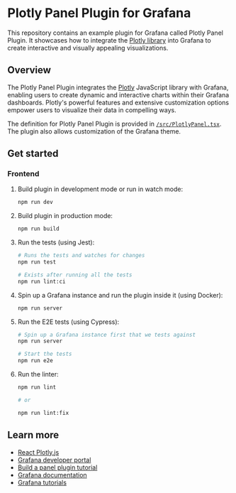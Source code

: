 # Plotly Panel Plugin for Grafana

This repository contains an example plugin for Grafana called Plotly Panel Plugin. It showcases how to integrate the [Plotly library](https://plotly.com/) into Grafana to create interactive and visually appealing visualizations.

## Overview

The Plotly Panel Plugin integrates the [Plotly](https://plotly.com/) JavaScript library with Grafana, enabling users to create dynamic and interactive charts within their Grafana dashboards. Plotly's powerful features and extensive customization options empower users to visualize their data in compelling ways.

The definition for Plotly Panel Plugin is provided in [`/src/PlotlyPanel.tsx`](https://github.com/grafana/grafana-plugin-examples/blob/main/examples/panel-plotly/src/PlotlyPanel.tsx). The plugin also allows customization of the Grafana theme.

## Get started

### Frontend

1. Build plugin in development mode or run in watch mode:

   ```bash
   npm run dev
   ```

2. Build plugin in production mode:

   ```bash
   npm run build
   ```

3. Run the tests (using Jest):

   ```bash
   # Runs the tests and watches for changes
   npm run test

   # Exists after running all the tests
   npm run lint:ci
   ```

4. Spin up a Grafana instance and run the plugin inside it (using Docker):

   ```bash
   npm run server
   ```

5. Run the E2E tests (using Cypress):

   ```bash
   # Spin up a Grafana instance first that we tests against
   npm run server

   # Start the tests
   npm run e2e
   ```

6. Run the linter:

   ```bash
   npm run lint

   # or

   npm run lint:fix
   ```

## Learn more

- [React Plotly.js](https://plotly.com/javascript/react/)
- [Grafana developer portal](https://grafana.com/developers)
- [Build a panel plugin tutorial](https://grafana.com/developers/plugin-tools/tutorials/build-a-panel-plugin)
- [Grafana documentation](https://grafana.com/docs/)
- [Grafana tutorials](https://grafana.com/tutorials/)
